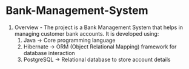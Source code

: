 # Bank-Management-System
1. Overview -
The project is a Bank Management System that helps in managing customer bank accounts. It is developed using:
    1. Java → Core programming language
    2. Hibernate → ORM (Object Relational Mapping) framework for database interaction
    3. PostgreSQL → Relational database to store account details
